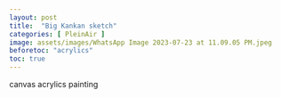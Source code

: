 ```yaml
---
layout: post
title:  "Big Kankan sketch"
categories: [ PleinAir ]
image: assets/images/WhatsApp Image 2023-07-23 at 11.09.05 PM.jpeg
beforetoc: "acrylics"
toc: true
---
```


canvas acrylics painting